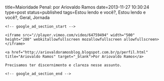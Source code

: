 title=Maioridade Penal: por Ariovaldo Ramos
date=2013-11-27 10:30:24
type=post
status=published
tags=Estou lendo e você?, Estou lendo e você?, Geral, Jornada
~~~~~~
<!-- google_ad_section_start -->

<iframe src="//player.vimeo.com/video/64759494" width="500" height="280" webkitallowfullscreen mozallowfullscreen allowfullscreen></iframe>

<a href="http://ariovaldoramosblog.blogspot.com.br/p/perfil.html" title="Ariovaldo Ramos" target="_blank">Por Ariovaldo Ramos</a>

Precisamos ter discernimento e clareza nesse assunto.

<!-- google_ad_section_end -->